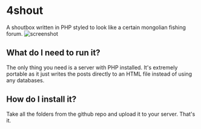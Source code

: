 # 4shout
A shoutbox written in PHP styled to look like a certain mongolian fishing forum.
![screenshot](https://raw.githubusercontent.com/js6/4shout/master/screenshot.png "Screenshot")
## What do I need to run it?
The only thing you need is a server with PHP installed.  It's extremely portable as it just writes the posts directly to an HTML file instead of using any databases.

## How do I install it?
Take all the folders from the github repo and upload it to your server.  That's it.
